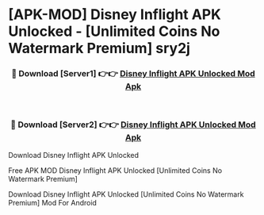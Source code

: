 # [APK-MOD] Disney Inflight APK Unlocked - [Unlimited Coins No Watermark Premium] sry2j



<div align="center">
<h3>🔴 Download [Server1] 👉👉 <a href="https://momento.my/?title=Disney_Inflight_APK_Unlocked">Disney Inflight APK Unlocked Mod Apk</a></h3><br>

<h3>🔴 Download [Server2] 👉👉 <a href="https://momento.my/?title=Disney_Inflight_APK_Unlocked">Disney Inflight APK Unlocked Mod Apk</a></h3>
</div>



Download Disney Inflight APK Unlocked 

Free APK MOD Disney Inflight APK Unlocked [Unlimited Coins No Watermark Premium]

Download Disney Inflight APK Unlocked [Unlimited Coins No Watermark Premium] Mod For Android
